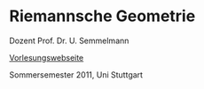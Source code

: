 # Riemannsche Geometrie

Dozent Prof. Dr. U. Semmelmann

[Vorlesungswebseite](http://www.igt.uni-stuttgart.de/LstGeo/Semmelmann/riemgeo.t)

Sommersemester 2011, Uni Stuttgart
